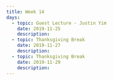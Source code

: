 ```yaml
---
title: Week 14
days:
  - topic: Guest Lecture - Justin Yim
    date: 2019-11-25
    description: 
  - topic: Thanksgiving Break
    date: 2019-11-27
    description: 
  - topic: Thanksgiving Break
    date: 2019-11-29
    description: 
---
```

